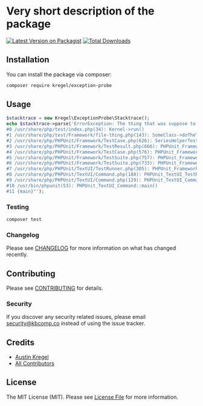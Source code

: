 # Very short description of the package

[![Latest Version on Packagist](https://img.shields.io/packagist/v/kregel/exception-probe.svg?style=flat-square)](https://packagist.org/packages/kregel/exception-probe)
[![Total Downloads](https://img.shields.io/packagist/dt/kregel/exception-probe.svg?style=flat-square)](https://packagist.org/packages/kregel/exception-probe)

## Installation

You can install the package via composer:

```bash
composer require kregel/exception-probe
```

## Usage

``` php
$stacktrace = new Kregel\ExceptionProbe\Stacktrace();
echo $stacktrace->parse('ErrorException: The thing that was suppose to do stuff broke
#0 /usr/share/php/test/index.php(34): Kernel->run()
#1 /usr/share/php/test/Framework/file-thing.php(143): SomeClass->doTheThing()
#2 /usr/share/php/PHPUnit/Framework/TestCase.php(626): SeriesHelperTest->setUp()
#3 /usr/share/php/PHPUnit/Framework/TestResult.php(666): PHPUnit_Framework_TestCase->runBare()
#4 /usr/share/php/PHPUnit/Framework/TestCase.php(576): PHPUnit_Framework_TestResult->run(Object(SeriesHelperTest))
#5 /usr/share/php/PHPUnit/Framework/TestSuite.php(757): PHPUnit_Framework_TestCase->run(Object(PHPUnit_Framework_TestResult))
#6 /usr/share/php/PHPUnit/Framework/TestSuite.php(733): PHPUnit_Framework_TestSuite->runTest(Object(SeriesHelperTest), Object(PHPUnit_Framework_TestResult))
#7 /usr/share/php/PHPUnit/TextUI/TestRunner.php(305): PHPUnit_Framework_TestSuite->run(Object(PHPUnit_Framework_TestResult), false, Array, Array, false)
#8 /usr/share/php/PHPUnit/TextUI/Command.php(188): PHPUnit_TextUI_TestRunner->doRun(Object(PHPUnit_Framework_TestSuite), Array)
#9 /usr/share/php/PHPUnit/TextUI/Command.php(129): PHPUnit_TextUI_Command->run(Array, true)
#10 /usr/bin/phpunit(53): PHPUnit_TextUI_Command::main()
#11 {main}"');
```

### Testing

``` bash
composer test
```

### Changelog

Please see [CHANGELOG](CHANGELOG.md) for more information on what has changed recently.

## Contributing

Please see [CONTRIBUTING](CONTRIBUTING.md) for details.

### Security

If you discover any security related issues, please email security@kbcomp.co instead of using the issue tracker.

## Credits

- [Austin Kregel](https://github.com/austinkregel)
- [All Contributors](../../contributors)

## License

The MIT License (MIT). Please see [License File](LICENSE.md) for more information.
